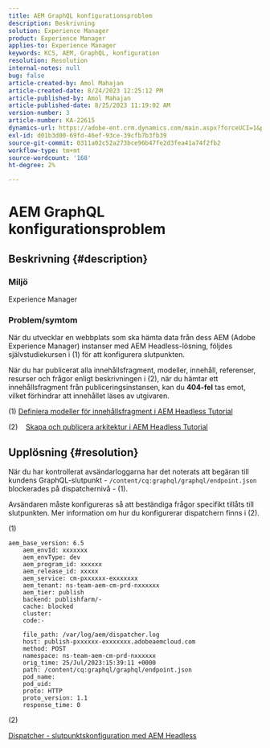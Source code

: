 ```yaml
---
title: AEM GraphQL konfigurationsproblem
description: Beskrivning
solution: Experience Manager
product: Experience Manager
applies-to: Experience Manager
keywords: KCS, AEM, GraphQL, konfiguration
resolution: Resolution
internal-notes: null
bug: false
article-created-by: Amol Mahajan
article-created-date: 8/24/2023 12:25:12 PM
article-published-by: Amol Mahajan
article-published-date: 8/25/2023 11:19:02 AM
version-number: 3
article-number: KA-22615
dynamics-url: https://adobe-ent.crm.dynamics.com/main.aspx?forceUCI=1&pagetype=entityrecord&etn=knowledgearticle&id=e81bc644-7942-ee11-bdf4-6045bd006ce9
exl-id: d01b3d00-69fd-46ef-93ce-39cfb7b3fb39
source-git-commit: 0311a02c52a273bce96b47fe2d3fea41a74f2fb2
workflow-type: tm+mt
source-wordcount: '168'
ht-degree: 2%

---
```


# AEM GraphQL konfigurationsproblem

## Beskrivning {#description}


### <b>Miljö</b>

Experience Manager

### <b>Problem/symtom</b>

När du utvecklar en webbplats som ska hämta data från dess AEM (Adobe Experience Manager) instanser med AEM Headless-lösning, följdes självstudiekursen i (1) för att konfigurera slutpunkten.

När du har publicerat alla innehållsfragment, modeller, innehåll, referenser, resurser och frågor enligt beskrivningen i (2), när du hämtar ett innehållsfragment från publiceringsinstansen, kan du <b>404-fel</b> tas emot, vilket förhindrar att innehållet läses av utgivaren.



(1) [Definiera modeller för innehållsfragment i AEM Headless Tutorial](https://experienceleague.adobe.com/docs/experience-manager-learn/getting-started-with-aem-headless/graphql/multi-step/content-fragment-models.html)

(2) &#x200B; &#x200B; &#x200B; &#x200B;[Skapa och publicera arkitektur i AEM Headless Tutorial](https://experienceleague.adobe.com/docs/experience-manager-learn/getting-started-with-aem-headless/graphql/video-series/author-publish-architecture.html)


## Upplösning {#resolution}


När du har kontrollerat avsändarloggarna har det noterats att begäran till kundens GraphQL-slutpunkt - `/content/cq:graphql/graphql/endpoint.json` blockerades på dispatchernivå - (1).

Avsändaren måste konfigureras så att beständiga frågor specifikt tillåts till slutpunkten.
Mer information om hur du konfigurerar dispatchern finns i (2).

(1)


```
aem_base_version: 6.5
    aem_envId: xxxxxxx
    aem_envType: dev
    aem_program_id: xxxxxx
    aem_release_id: xxxxx
    aem_service: cm-pxxxxxx-exxxxxxx
    aem_tenant: ns-team-aem-cm-prd-nxxxxxx
    aem_tier: publish
    backend: publishfarm/-
    cache: blocked
    cluster: 
    code:-

    file_path: /var/log/aem/dispatcher.log
    host: publish-pxxxxxx-exxxxxxx.adobeaemcloud.com
    method: POST
    namespace: ns-team-aem-cm-prd-nxxxxxx
    orig_time: 25/Jul/2023:15:39:11 +0000
    path: /content/cq:graphql/graphql/endpoint.json
    pod_name: 
    pod_uid: 
    proto: HTTP
    proto_version: 1.1
    response_time: 0
```


(2)

[Dispatcher - slutpunktskonfiguration med AEM Headless](https://experienceleague.adobe.com/docs/experience-manager-cloud-service/content/headless/deployment/dispatcher.html?lang=en)
